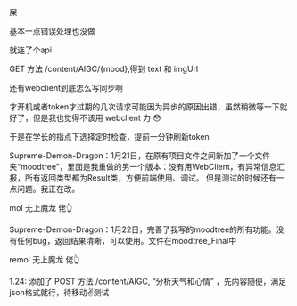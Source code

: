 屎

基本一点错误处理也没做

就连了个api

GET 方法 /content/AIGC/{mood},得到 text 和 imgUrl

还有webclient到底怎么写同步啊

才开机或者token才过期的几次请求可能因为异步的原因出错，虽然稍微等一下就好了，但是我也觉得不该用 webclient 力 😳

于是在学长的指点下选择定时检查，提前一分钟刷新token

Supreme-Demon-Dragon：1月21日，在原有项目文件之间新加了一个文件夹“moodtree”，里面是我重做的另一个版本：没有用WebClient，有异常信息汇报，所有返回类型都为Result类，方便前端使用、调试。
但是测试的时候还有一点问题。我正在改。

mol 无上魔龙 佬👆

Supreme-Demon-Dragon：1月22日，完善了我写的moodtree的所有功能。没有任何bug，返回结果清晰，可以使用。文件在moodtree_Final中

remol 无上魔龙 佬👆



1.24: 添加了 POST 方法 /content/AIGC, “分析天气和心情” ，先内容随便，满足json格式就行，待移动✌测试
